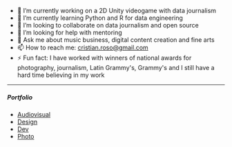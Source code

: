 - 🔭 I’m currently working on a 2D Unity videogame with data journalism
- 🌱 I’m currently learning Python and R for data engineering
- 👯 I’m looking to collaborate on data journalism and open source
- 🤔 I’m looking for help with mentoring
- 💬 Ask me about music business, digital content creation and fine arts
- 📫 How to reach me: cristian.roso@gmail.com
- ⚡ Fun fact: I have worked with winners of national awards for photography, journalism, Latin Grammy's, Grammy's and I still have a hard time believing in my work
---
##### Portfolio
* [Audiovisual](https://www.youtube.com/playlist?list=PLq6KwRNMDsuStJvkI5ZFwbkgLM5BYt_jO)
* [Design](https://www.behance.net/cristianroso)
* [Dev](https://github.com/Crawbyte/)
* [Photo](https://www.flickr.com/photos/75347077@N06/)
